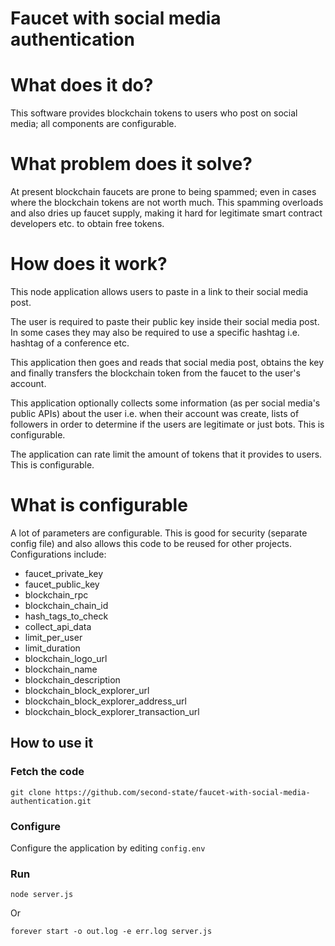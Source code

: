 # Faucet with social media authentication

# What does it do?

This software provides blockchain tokens to users who post on social media; all components are configurable.

# What problem does it solve?

At present blockchain faucets are prone to being spammed; even in cases where the blockchain tokens are not worth much. This spamming overloads and also dries up faucet supply, making it hard for legitimate smart contract developers etc. to obtain free tokens.

# How does it work?

This node application allows users to paste in a link to their social media post. 

The user is required to paste their public key inside their social media post. In some cases they may also be required to use a specific hashtag i.e. hashtag of a conference etc. 

This application then goes and reads that social media post, obtains the key and finally transfers the blockchain token from the faucet to the user's account.

This application optionally collects some information (as per social media's public APIs) about the user i.e. when their account was create, lists of followers in order to determine if the users are legitimate or just bots. This is configurable.

The application can rate limit the amount of tokens that it provides to users. This is configurable.

# What is configurable
A lot of parameters are configurable. This is good for security (separate config file) and also allows this code to be reused for other projects. Configurations include:
- faucet_private_key
- faucet_public_key
- blockchain_rpc
- blockchain_chain_id
- hash_tags_to_check
- collect_api_data
- limit_per_user
- limit_duration
- blockchain_logo_url
- blockchain_name
- blockchain_description
- blockchain_block_explorer_url
- blockchain_block_explorer_address_url
- blockchain_block_explorer_transaction_url

## How to use it

### Fetch the code

```
git clone https://github.com/second-state/faucet-with-social-media-authentication.git
```

### Configure 

Configure the application by editing `config.env`

### Run 

```
node server.js
```
Or
```
forever start -o out.log -e err.log server.js
```
